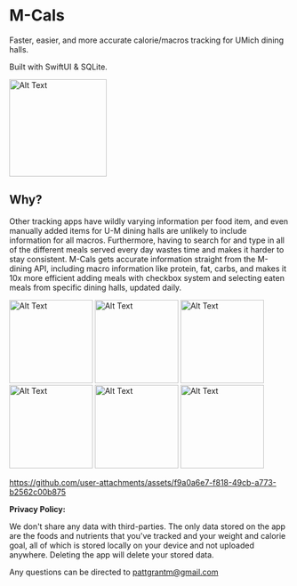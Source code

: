 # M-Cals
Faster, easier, and more accurate calorie/macros tracking for UMich dining halls.

Built with SwiftUI & SQLite.

<img src="https://github.com/user-attachments/assets/82c25c3c-8447-4ce7-9dd5-733c8927eaf8" alt="Alt Text" width="175">


## **Why?**

Other tracking apps have wildly varying information per food item, and even manually added items for U-M dining halls are unlikely to include information for all macros. Furthermore, having to search for and type in all of the different meals served every day wastes time and makes it harder to stay consistent. M-Cals gets accurate information straight from the M-dining API, including macro information like protein, fat, carbs, and makes it 10x more efficient adding meals with checkbox system and selecting eaten meals from specific dining halls, updated daily.


<img src="https://github.com/user-attachments/assets/0f936641-8b3c-4f3f-8f8e-0091c45ba00e" alt="Alt Text" width="150">
<img src="https://github.com/user-attachments/assets/8e42821d-1c14-434d-8cbf-61f88cbdefa1" alt="Alt Text" width="150">
<img src="https://github.com/user-attachments/assets/5008bb8e-4637-4785-9df4-ac29dccc0a22" alt="Alt Text" width="150">
<img src="https://github.com/user-attachments/assets/34337e3b-9742-4630-a6d6-dc1c4eec8c42" alt="Alt Text" width="150">
<img src="https://github.com/user-attachments/assets/a5c4e742-c7d8-4b71-b8bf-7b8b820530d2" alt="Alt Text" width="150">
<img src="https://github.com/user-attachments/assets/a736a728-c42e-445e-8069-08d2ef55d507" alt="Alt Text" width="150">

https://github.com/user-attachments/assets/f9a0a6e7-f818-49cb-a773-b2562c00b875


**Privacy Policy:** 


We don't share any data with third-parties. The only data stored on the app are the foods and nutrients that you've tracked and your weight and calorie goal, all of which is stored locally on your device and not uploaded anywhere. Deleting the app will delete your stored data.

Any questions can be directed to pattgrantm@gmail.com
